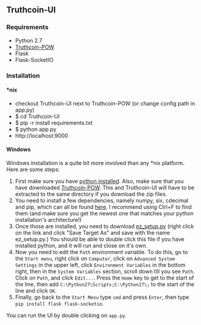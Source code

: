 ## Truthcoin-UI

### Requirements

- Python 2.7
- [Truthcoin-POW](https://github.com/zack-bitcoin/Truthcoin-POW)
- Flask
- Flask-SocketIO

### Installation

#### *nix
- checkout Truthcoin-UI next to Truthcoin-POW (or change config path in app.py)
- $ cd Truthcoin-UI
- $ pip -r install requirements.txt
- $ python app.py
- http://localhost:9000

#### Windows
Windows installation is a quite bit more involved than any *nix platform. Here are some steps:

1. First make sure you have [python installed](https://www.python.org/downloads/release/python-278/). Also, make sure that you have downloaded [Truthcoin-POW](https://github.com/zack-bitcoin/Truthcoin-POW). This and Truthcoin-UI will have to be extracted to the same directory if you download the zip files. 
2. You need to install a few dependencies, namely numpy, six, cdecimal and pip, which can all be found [here](http://www.lfd.uci.edu/~gohlke/pythonlibs/). I recommend using Ctrl+F to find them (and make sure you get the newest one that matches your python installation's architecture!)
3. Once those are installed, you need to download [ez_setup.py](https://bitbucket.org/pypa/setuptools/raw/bootstrap/ez_setup.py) (right click on the link and click "Save Target As" and save with the name ez_setup.py.) You should be able to double click this file if you have installed python, and it will run and close on it's own. 
4. Now you need to edit the `Path` environment variable. To do this, go to the `Start menu`, right click on `Computer`, click on `Advanced System Settings` in the upper left, click `Environment Variables` in the bottom right, then in the `System Variables` section, scroll down till you see `Path`. Click on `Path`, and click `Edit...`. Press the `Home` key to get to the start of the line, then add `C:\Python27\Scripts;C:\Python27\;` to the start of the line and click `OK`. 
5. Finally, go back to the `Start Menu` type `cmd` and press `Enter`, then type `pip install flask flask-socketio`. 

You can run the UI by double clicking on `app.py`.
